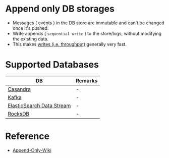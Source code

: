 # Append only DB storages
- Messages ( events ) in the DB store are immutable and can't be changed once it's pushed.
- Write appends ( `sequential write` ) to the store/logs, without modifying the existing data.
- This makes [writes (i.e. throughput)](LatencyThroughput.md) generally very fast.

# Supported Databases

| DB                                                                                                             | Remarks |
|----------------------------------------------------------------------------------------------------------------|---------|
| [Casandra](../3_DatabaseComponents/NoSQL-Databases/ApacheCasandra.md)                                          | -       |
| [Kafka](../4_MessageBrokers/Kafka.md)                                                                          | -       |
| [ElasticSearch Data Stream](../3_DatabaseComponents/Search-Engines/ElasticSearch/ElasticSearchDataStreams.md) | -       |
| [RocksDB](../3_DatabaseComponents/NoSQL-Databases/RocksDB.md)                                                  | -       |

# Reference
- [Append-Only-Wiki](https://en.wikipedia.org/wiki/Append-only)